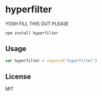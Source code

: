 # hyperfilter

YOSH FILL THIS OUT PLEASE

```
npm install hyperfilter
```

## Usage

``` js
var hyperfilter = require('hyperfilter')
```

## License

MIT
